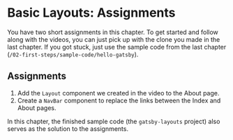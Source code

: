 # Basic Layouts: Assignments
You have two short assignments in this chapter. To get started and follow along with the videos, you can just pick up with the clone you made in the last chapter. If you got stuck, just use the sample code from the last chapter (`/02-first-steps/sample-code/hello-gatsby`).

## Assignments
1. Add the `Layout` component we created in the video to the About page.
2. Create a `NavBar` component to replace the links between the Index and About pages.

In this chapter, the finished sample code (the `gatsby-layouts` project) also serves as the solution to the assignments.